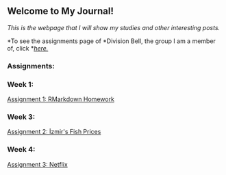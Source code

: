 ## Welcome to My Journal!

*This is the webpage that I will show my studies and other interesting posts.*

*To see the assignments page of *Division Bell, the group I am a member of, click **[here.](https://pjournal.github.io/mef05g-division-bell)*

### Assignments:

### Week 1:

[Assignment 1: RMarkdown Homework](Assignment_1.html)

### Week 3:

[Assignment 2: İzmir's Fish Prices](Assignment_2.html)

### Week 4:

[Assignment 3: Netflix](Assignment_3.html)
